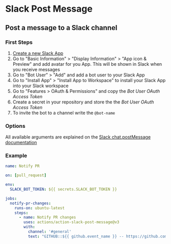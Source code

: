 # Slack Post Message

## Post a message to a Slack channel

### First Steps

1. [Create a new Slack App](https://api.slack.com/apps?new_app=1)
1. Go to "Basic Information" > "Display Information" > "App icon & Preview" and add avatar for you App. This will be shown in Slack when you receive messages
1. Go to "Bot User" > "Add" and add a bot user to your Slack App
1. Go to "Install App" > "Install App to Workspace" to install your Slack App into your Slack workspace
1. Go to "Features > OAuth & Permissions" and copy the _Bot User OAuth Access Token_
1. Create a secret in your repository and store the the _Bot User OAuth Access Token_
1. To invite the bot to a channel write the `@bot-name`

### Options

All available arguments are explained on the [Slack chat.postMessage documentation](https://api.slack.com/methods/chat.postMessage)

### Example

```yaml
name: Notify PR

on: [pull_request]

env:
  SLACK_BOT_TOKEN: ${{ secrets.SLACK_BOT_TOKEN }}

jobs:
  notify-pr-changes:
    runs-on: ubuntu-latest
    steps:
      - name: Notify PR changes
        uses: actions/action-slack-post-message@v3
        with:
          channel: '#general'
          text: "GITHUB::${{ github.event_name }} -- https://github.com/example/repo#${{ github.head_ref }}"
```
